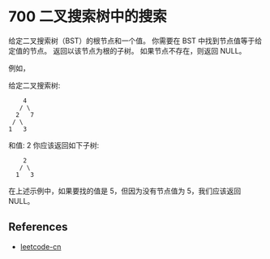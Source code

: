 # 700 二叉搜索树中的搜索

给定二叉搜索树（BST）的根节点和一个值。 你需要在 BST 中找到节点值等于给定值的节点。 返回以该节点为根的子树。 如果节点不存在，则返回 NULL。

例如，

给定二叉搜索树:

```
    4
   / \
  2   7
 / \
1   3
```

和值: 2
你应该返回如下子树:

```
    2
   / \
  1   3
```

在上述示例中，如果要找的值是 5，但因为没有节点值为 5，我们应该返回 NULL。

## References

- [leetcode-cn](https://leetcode-cn.com/problems/search-in-a-binary-search-tree)
